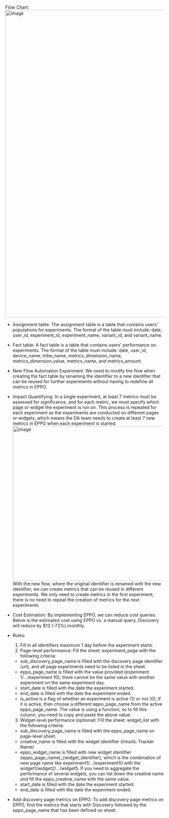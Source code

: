 Flow Chart:
<img width="573" height="976" alt="image" src="https://github.com/user-attachments/assets/6cd1923b-0b99-4606-a684-3ffd75128a80" />

- Assignment table: 
  The assignment table is a table that contains users' populations for experiments. The format of the table must include: date, user_id, experiment_id, experiment_name, variant_id, and variant_name.

- Fact table: 
  A fact table is a table that contains users' performance on experiments. The format of the table must include: date, user_id, device_name, tribe_name, metrics_dimension_name, metrics_dimension_value, metrics_name, and metrics_amount.

- New Flow Automation Experiment: 
  We need to modify the flow when creating the fact table by renaming the identifier to a new identifier that can be reused for further experiments without having to redefine all metrics in EPPO.

- Impact Quantifying: 
  In a single experiment, at least 7 metrics must be assessed for significance, and for each metric, we must specify which page or widget the experiment is run on. This process is repeated for each experiment as the experiments are conducted on different pages or widgets, which means the DA team needs to create at least 7 new metrics in EPPO when each experiment is started.
  <img width="933" height="492" alt="image" src="https://github.com/user-attachments/assets/f79c0076-1e6b-4b3b-b942-a5825505d617" />
  With the new flow, where the original identifier is renamed with the new identifier, we can create metrics that can be reused in different experiments. We only need to create metrics in the first experiment; there is no need to repeat the creation of metrics for the next experiments.

- Cost Estimation: 
  By implementing EPPO, we can reduce cost queries. Below is the estimated cost using EPPO vs. a manual query. Discovery will reduce by $13 (-72%) monthly.

- Rules:
  1.	Fill in all identifiers maximum 1 day before the experiment starts.
  2.	Page-level performance: Fill the sheet: experiment_page with the following criteria:
  - sub_discovery_page_name is filled with the discovery page identifier (url), and all page experiments need to be listed in the sheet.
  - eppo_page_name is filled with the value provided (experiment 1/.../experiment 10); there cannot be the same value with another experiment on the same experiment day.
  - start_date is filled with the date the experiment started.
  - end_date is filled with the date the experiment ended.
  - is_active is a flag of whether an experiment is active (1) or not (0); if it is active, then choose a different eppo_page_name from the active eppo_page_name. The value is using a function, so to fill this column, you need to copy and paste the above value.
  3.	Widget-level performance (optional): Fill the sheet: widget_list with the following criteria:
  - sub_discovery_page_name is filled with the eppo_page_name on page-level sheet.
  - creative_name is filled with the widget identifier (intools: Tracker Name)
  - eppo_widget_name is filled with new widget identifier {eppo_page_name}_{widget_identifier}, which is the combination of new page name like experiment1/…/experiment10 with the widget1/widget2/…/widget5. If you need to aggregate the performance of several widgets, you can list down the creative name and fill the eppo_creative_name with the same value.
  - start_date is filled with the date the experiment started.
  - end_date is filled with the date the experiment ended.

- Add discovery page metrics on EPPO: 
  To add discovery page metrics on EPPO, find the metrics that starts with Discovery followed by the eppo_page_name that has been defined on sheet.
